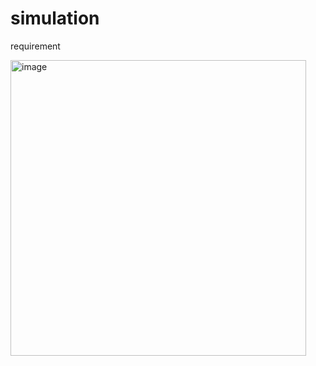 # simulation

requirement

<img width="473" alt="image" src="https://github.com/CharlieChee/simulation/assets/99850422/97a9591a-2510-4bb7-8347-765896c71fb9">
